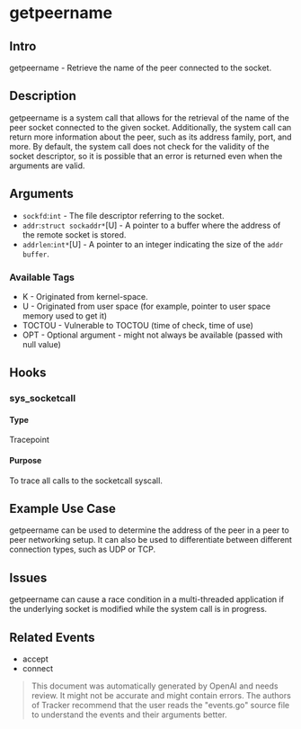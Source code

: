 
# getpeername 

## Intro
getpeername - Retrieve the name of the peer connected to the socket.

## Description
getpeername is a system call that allows for the retrieval of the name of the peer socket connected to the given socket. Additionally, the system call can return more information about the peer, such as its address family, port, and more. By default, the system call does not check for the validity of the socket descriptor, so it is possible that an error is returned even when the arguments are valid. 

## Arguments
* `sockfd`:`int` - The file descriptor referring to the socket.
* `addr`:`struct sockaddr*`[U] - A pointer to a buffer where the address of the remote socket is stored.
* `addrlen`:`int*`[U] - A pointer to an integer indicating the size of the `addr buffer`.

### Available Tags
* K - Originated from kernel-space.
* U - Originated from user space (for example, pointer to user space memory used to get it)
* TOCTOU - Vulnerable to TOCTOU (time of check, time of use)
* OPT - Optional argument - might not always be available (passed with null value)

## Hooks
### sys_socketcall
#### Type
Tracepoint
#### Purpose
To trace all calls to the socketcall syscall.

## Example Use Case
getpeername can be used to determine the address of the peer in a peer to peer networking setup. It can also be used to differentiate between different connection types, such as UDP or TCP.

## Issues
getpeername can cause a race condition in a multi-threaded application if the underlying socket is modified while the system call is in progress. 

## Related Events
* accept
* connect

> This document was automatically generated by OpenAI and needs review. It might
> not be accurate and might contain errors. The authors of Tracker recommend that
> the user reads the "events.go" source file to understand the events and their
> arguments better.
